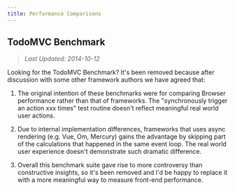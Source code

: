 ```yaml
---
title: Performance Comparisons
---
```


## TodoMVC Benchmark

> *Last Updated: 2014-10-12*

Looking for the TodoMVC Benchmark? It's been removed because after discussion with some other framework authors we have agreed that:

1. The original intention of these benchmarks were for comparing Browser performance rather than that of frameworks. The "synchronously trigger an action xxx times" test routine doesn't reflect meaningful real world user actions.

2. Due to internal implementation differences, frameworks that uses async rendering (e.g. Vue, Om, Mercury) gains the advantage by skipping part of the calculations that happened in the same event loop. The real world user experience doesn't demonstrate such dramatic difference.

3. Overall this benchmark suite gave rise to more controversy than constructive insights, so it's been removed and I'd be happy to replace it with a more meaningful way to measure front-end performance.
